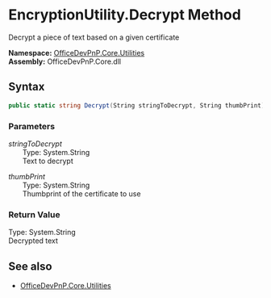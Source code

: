 # EncryptionUtility.Decrypt Method  
Decrypt a piece of text based on a given certificate  

**Namespace:** [OfficeDevPnP.Core.Utilities](OfficeDevPnP.Core.Utilities.md)  
**Assembly:** OfficeDevPnP.Core.dll  
## Syntax
```C#
public static string Decrypt(String stringToDecrypt, String thumbPrint)
```
### Parameters
*stringToDecrypt*  
&emsp;&emsp;Type: System.String  
&emsp;&emsp;Text to decrypt  
  
*thumbPrint*  
&emsp;&emsp;Type: System.String  
&emsp;&emsp;Thumbprint of the certificate to use  
  
### Return Value
Type: System.String  
Decrypted text

## See also
- [OfficeDevPnP.Core.Utilities](OfficeDevPnP.Core.Utilities.md)
